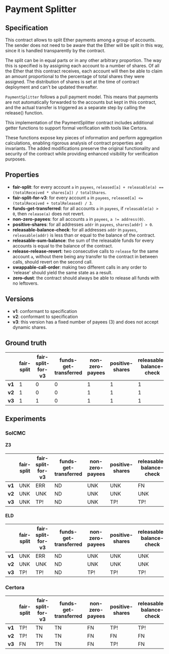 # Payment Splitter

## Specification
This contract allows to split Ether payments among a group of accounts. The sender does not need to be aware that the Ether will be split in this way, since it is handled transparently by the contract.

The split can be in equal parts or in any other arbitrary proportion. The way this is specified is by assigning each account to a number of shares. Of all the Ether that this contract receives, each account will then be able to claim an amount proportional to the percentage of total shares they were assigned. The distribution of shares is set at the time of contract deployment and can't be updated thereafter.

 `PaymentSplitter` follows a pull payment model. This means that payments are not automatically forwarded to the accounts but kept in this contract, and the actual transfer is triggered as a separate step by calling the release() function.

This implementation of the PaymentSplitter contract includes additional getter functions to support formal verification with tools like Certora. 

These functions expose key pieces of information and perform aggregation calculations, enabling rigorous analysis of contract properties and invariants. The added modifications preserve the original functionality and security of the contract while providing enhanced visibility for verification purposes.

## Properties
- **fair-split**:  for every account `a` in `payees`, `released[a] + releasable(a) == (totalReceived * shares[a]) / totalShares`.
- **fair-split-for-v3**:  for every account `a` in `payees`, `released[a] <= (totalReceived + totalReleased) / 3`.
- **funds-get-transferred**:  for all accounts `a` in `payees`, if `releasable(a) > 0`, then `release(a)` does not revert.
- **non-zero-payees**:  for all accounts `a` in `payees`, `a != address(0)`.
- **positive-shares**:  for all addresses `addr` in `payees`, `shares[addr] > 0`.
- **releasable-balance-check**:  for all addresses `addr` in `payees`, `releasable(addr)` is less than or equal to the balance of the contract.
- **releasable-sum-balance**:  the sum of the releasable funds for every accounts is equal to the balance of the contract.
- **release-release-revert**:  two consecutive calls to `release` for the same account `a`, without there being any transfer to the contract in between calls, should revert on the second call.
- **swappable-call-order**:  making two different calls in any order to 'release' should yield the same state as a result.
- **zero-dust**:  the contract should always be able to release all funds with no leftovers.

## Versions
- **v1**: conformant to specification
- **v2**: conformant to specification
- **v3**: this version has a fixed number of payees (3) and does not accept dynamic shares.

## Ground truth
|        | fair-split               | fair-split-for-v3        | funds-get-transferred     | non-zero-payees          | positive-shares          | releasable-balance-check | releasable-sum-balance   | release-release-revert   | swappable-call-order     | zero-dust                |
|--------|--------------------------|--------------------------|--------------------------|--------------------------|--------------------------|--------------------------|--------------------------|--------------------------|--------------------------|--------------------------|
| **v1** | 1                        | 0                        | 0                        | 1                        | 1                        | 1                        | 0                        | 1                        | 0                        | 0                        |
| **v2** | 1                        | 0                        | 0                        | 1                        | 1                        | 1                        | 0                        | 1                        | 0                        | 0                        |
| **v3** | 1                        | 1                        | 0                        | 1                        | 1                        | 1                        | 0                        | 1                        | 0                        | 0                        |
 

## Experiments
### SolCMC
#### Z3
|        | fair-split               | fair-split-for-v3        | funds-get-transferred     | non-zero-payees          | positive-shares          | releasable-balance-check | releasable-sum-balance   | release-release-revert   | swappable-call-order     | zero-dust                |
|--------|--------------------------|--------------------------|--------------------------|--------------------------|--------------------------|--------------------------|--------------------------|--------------------------|--------------------------|--------------------------|
| **v1** | UNK                      | ERR                      | ND                       | UNK                      | UNK                      | FN                       | TN                       | ND                       | ND                       | TN                       |
| **v2** | UNK                      | UNK                      | ND                       | UNK                      | UNK                      | UNK                      | TN!                      | ND                       | ND                       | TN!                      |
| **v3** | UNK                      | TP!                      | ND                       | UNK                      | TP!                      | TP!                      | UNK                      | ND                       | ND                       | UNK                      |
 

#### ELD
|        | fair-split               | fair-split-for-v3        | funds-get-transferred     | non-zero-payees          | positive-shares          | releasable-balance-check | releasable-sum-balance   | release-release-revert   | swappable-call-order     | zero-dust                |
|--------|--------------------------|--------------------------|--------------------------|--------------------------|--------------------------|--------------------------|--------------------------|--------------------------|--------------------------|--------------------------|
| **v1** | UNK                      | ERR                      | ND                       | UNK                      | UNK                      | UNK                      | UNK                      | ND                       | ND                       | UNK                      |
| **v2** | UNK                      | UNK                      | ND                       | UNK                      | UNK                      | UNK                      | UNK                      | ND                       | ND                       | UNK                      |
| **v3** | TP!                      | TP!                      | ND                       | TP!                      | TP!                      | TP!                      | TN!                      | ND                       | ND                       | TN!                      |
 


### Certora
|        | fair-split               | fair-split-for-v3        | funds-get-transferred     | non-zero-payees          | positive-shares          | releasable-balance-check | releasable-sum-balance   | release-release-revert   | swappable-call-order     | zero-dust                |
|--------|--------------------------|--------------------------|--------------------------|--------------------------|--------------------------|--------------------------|--------------------------|--------------------------|--------------------------|--------------------------|
| **v1** | TP!                      | TN                       | TN                       | FN                       | TP!                      | TP!                      | FP!                      | TP!                      | FP!                      | TN                       |
| **v2** | TP!                      | TN                       | TN                       | FN                       | FN                       | FN                       | TN                       | TP!                      | TN                       | TN                       |
| **v3** | FN                       | TP!                      | TN                       | FN                       | TP!                      | FN                       | TN                       | TP!                      | TN                       | TN                       |
 


